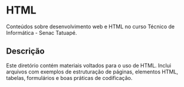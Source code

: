 # HTML

Conteúdos sobre desenvolvimento web e HTML no curso Técnico de Informática - Senac Tatuapé.

## Descrição

Este diretório contém materiais voltados para o uso de HTML. Inclui arquivos com exemplos de estruturação de páginas, elementos HTML, tabelas, formulários e boas práticas de codificação.
